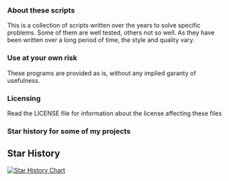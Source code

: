 ### About these scripts

This is a collection of scripts written over the years to solve specific
problems. Some of them are well tested, others not so well. As they have been
written over a long period of time, the style and quality vary.

### Use at your own risk

These programs are provided as is, without any implied garanty of usefulness.

### Licensing

Read the LICENSE file for information about the license affecting these files

### Star history for some of my projects
## Star History

[![Star History Chart](https://api.star-history.com/svg?repos=enormandeau/Scripts,enormandeau/stacks_workflow,enormandeau/gawn,enormandeau/barque,enormandeau/mapcomp,enormandeau/ncbi_blast_tutorial,enormandeau/meditation-timer&type=Date)](https://star-history.com/#enormandeau/Scripts&enormandeau/stacks_workflow&enormandeau/gawn&enormandeau/barque&enormandeau/mapcomp&enormandeau/ncbi_blast_tutorial&enormandeau/meditation-timer&Date)
